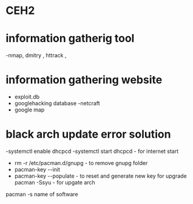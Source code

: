 # CEH2

 # information gatherig tool 
-nmap, dmitry , httrack , 

# information gathering website
- exploit.db
- googlehacking database
-netcraft
- google map 

# black arch update error solution 
 -systemctl enable dhcpcd 
 -systemctl start dhcpcd - for internet start
 - rm -r /etc/pacman.d/gnupg - to remove gnupg folder
 - pacman-key --init
 - pacman-key --populate - to reset and generate new key for upgrade 
 pacman -Ssyu - for upgate arch 
 
 pacman -s name of software 
 
 
 



